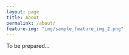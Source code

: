 ```yaml
---
layout: page
title: About
permalink: /about/
feature-img: "img/sample_feature_img_2.png"
---
```


To be prepared...